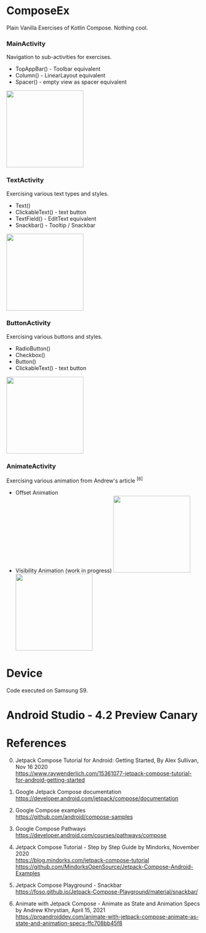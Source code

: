 # ComposeEx
Plain Vanilla Exercises of Kotlin Compose.  Nothing cool.

### MainActivity
Navigation to sub-activities for exercises.
- TopAppBar() - Toolbar equivalent 
- Column() - LinearLayout equivalent 
- Spacer() - empty view as spacer equivalent 
<img width="200" src="https://user-images.githubusercontent.com/1282659/120253725-bfbc6f80-c24d-11eb-916d-2a92f3f98310.png">

### TextActivity
Exercising various text types and styles. 
- Text() 
- ClickableText() - text button 
- TextField() - EditText equivalent 
- Snackbar() - Tooltip / Snackbar
<img width="200" src="https://user-images.githubusercontent.com/1282659/115166898-02016700-a07b-11eb-9133-7bcea1f346ef.png">

### ButtonActivity
Exercising various buttons and styles.
- RadioButton()
- Checkbox()
- Button() 
- ClickableText() - text button 
<img width="200" src="https://user-images.githubusercontent.com/1282659/115168225-c3ba7680-a07f-11eb-93fc-e1122f8420d3.png">

### AnimateActivity
Exercising various animation from Andrew's article <sup> [6] </sup>
- Offset Animation
- Visibility Animation (work in progress)
<img width="200" src="https://user-images.githubusercontent.com/1282659/120253916-44a78900-c24e-11eb-9f0c-ac0bea51bc0f.png"> <img width="200" src="https://user-images.githubusercontent.com/1282659/120253921-46714c80-c24e-11eb-808e-b25875bbb61c.png">

# Device
Code executed on Samsung S9.

# Android Studio - 4.2 Preview Canary

# References

0. Jetpack Compose Tutorial for Android: Getting Started, By Alex Sullivan, Nov 16 2020 \
https://www.raywenderlich.com/15361077-jetpack-compose-tutorial-for-android-getting-started

1. Google Jetpack Compose documentation \
https://developer.android.com/jetpack/compose/documentation

2. Google Compose examples \
https://github.com/android/compose-samples

3. Google Compose Pathways \
https://developer.android.com/courses/pathways/compose

4. Jetpack Compose Tutorial - Step by Step Guide by Mindorks, November 2020 \
https://blog.mindorks.com/jetpack-compose-tutorial \
https://github.com/MindorksOpenSource/Jetpack-Compose-Android-Examples

5. Jetpack Compose Playground - Snackbar \
https://foso.github.io/Jetpack-Compose-Playground/material/snackbar/

6. Animate with Jetpack Compose - Animate as State and Animation Specs by Andrew Khrystian, April 15, 2021 \
https://proandroiddev.com/animate-with-jetpack-compose-animate-as-state-and-animation-specs-ffc708bb45f8

